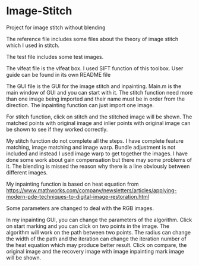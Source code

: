# Image-Stitch
Project for image stitch without blending

The reference file includes some files about the theory of image stitch which I used in stitch.

The test file includes some test images.

The vlfeat file is the vlfeat box. I used SIFT function of this toolbox. User guide can be found in its own README file



The GUI file is the GUI for the image stitch and inpainting. Main.m is the main window of GUI and you can start with it. The stitch function need more than one image being imported and their name must be in order from the direction. The inpainting function can just import one image.

For stitch function, click on stitch and the stitched image will be shown. The matched points with original image and inlier points with original image can be shown to see if they worked correctly. 

My stitch function do not complete all the steps. I have complete feature matching, image matching and image warp. Bundle adjustment is not included and instead I used image warp to get together the images. I have done some work about gain compensation but there may some problems of it. The blending is missed the reason why there is a line obviously between different images. 

My inpainting function is based on heat equation from https://www.mathworks.com/company/newsletters/articles/applying-modern-pde-techniques-to-digital-image-restoration.html

Some parameters are changed to deal with the RGB images. 

In my inpainting GUI, you can change the parameters of the algorithm. Click on start marking and you can click on two points in the image. The algorithm will work on the path between two points. The radius can change the width of the path and the iteration can change the iteration number of the heat equation which may produce better result. Click on compare, the original image and the recovery image with image inpainting mark image will be shown. 
